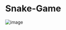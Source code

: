 # Snake-Game

![image](https://user-images.githubusercontent.com/49659772/196013123-9cd948e1-7f22-4623-abfc-d888467bf9e2.png)
